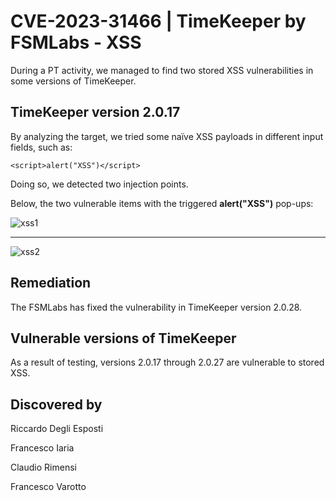 # CVE-2023-31466 | TimeKeeper by FSMLabs - XSS

During a PT activity, we managed to find two stored XSS vulnerabilities in some versions of TimeKeeper.


## TimeKeeper version 2.0.17

By analyzing the target, we tried some naïve XSS payloads in different input fields, such as:

```
<script>alert("XSS")</script>
```

Doing so, we detected two injection points. 

Below, the two vulnerable items with the triggered **alert("XSS")** pop-ups:

![xss1](https://github.com/CapgeminiCisRedTeam/Disclosure/assets/132057950/8b4cff83-ae4b-4d02-98d2-deb8fa46ae3d)

---
  
![xss2](https://github.com/CapgeminiCisRedTeam/Disclosure/assets/132057950/3203cf09-e886-4637-a222-5d81c5749f16)

  
## Remediation

The FSMLabs has fixed the vulnerability in TimeKeeper version 2.0.28.

## Vulnerable versions of TimeKeeper

As a result of testing, versions 2.0.17 through 2.0.27 are vulnerable to stored XSS.


## Discovered by

Riccardo Degli Esposti

Francesco Iaria

Claudio Rimensi

Francesco Varotto
